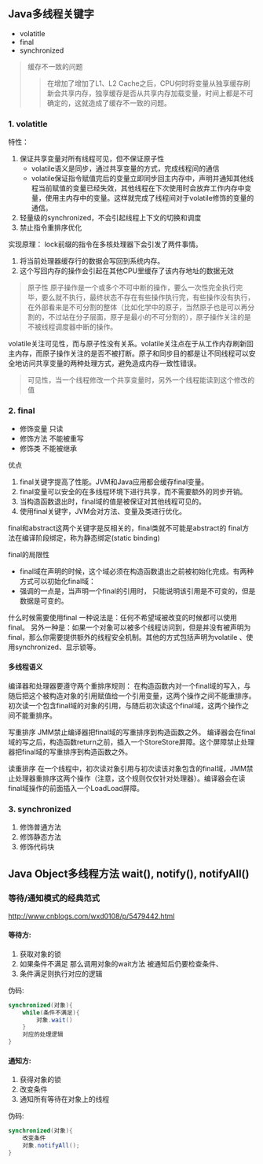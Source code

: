 ## Java多线程关键字
* volatitle
* final
* synchronized

> 缓存不一致的问题
>> 在增加了增加了L1、L2 Cache之后，CPU何时将变量从独享缓存刷新会共享内存，独享缓存是否从共享内存加载变量，时间上都是不可确定的，这就造成了缓存不一致的问题。

### 1. volatitle
特性：
1. 保证共享变量对所有线程可见，但不保证原子性
   - volatile语义是同步，通过共享变量的方式，完成线程间的通信
   - volatile保证指令赋值完后的变量立即同步回主内存中，声明并通知其他线程当前赋值的变量已经失效，其他线程在下次使用时会放弃工作内存中变量，使用主内存中的变量。这样就完成了线程间对于volatile修饰的变量的通信。
2. 轻量级的synchronized，不会引起线程上下文的切换和调度
3. 禁止指令重排序优化

实现原理：
lock前缀的指令在多核处理器下会引发了两件事情。
1. 将当前处理器缓存行的数据会写回到系统内存。
2. 这个写回内存的操作会引起在其他CPU里缓存了该内存地址的数据无效

> 原子性
原子操作是一个或多个不可中断的操作，要么一次性完全执行完毕，要么就不执行，最终状态不存在有些操作执行完，有些操作没有执行，在外部看来是不可分割的整体（比如化学中的原子，当然原子也是可以再分割的，不过站在分子层面，原子是最小的不可分割的），原子操作关注的是不被线程调度器中断的操作。

volatile关注可见性，而与原子性没有关系。volatile关注点在于从工作内存刷新回主内存，而原子操作关注的是否不被打断。原子和同步目的都是让不同线程可以安全地访问共享变量的两种处理方式，避免造成内存一致性错误。

> 可见性，当一个线程修改一个共享变量时，另外一个线程能读到这个修改的值

### 2. final
- 修饰变量      只读
- 修饰方法      不能被重写
- 修饰类        不能被继承

优点
1. final关键字提高了性能。JVM和Java应用都会缓存final变量。
2. final变量可以安全的在多线程环境下进行共享，而不需要额外的同步开销。
3. 当构造函数退出时，final域的值是被保证对其他线程可见的。
4. 使用final关键字，JVM会对方法、变量及类进行优化。

final和abstract这两个关键字是反相关的，final类就不可能是abstract的
final方法在编译阶段绑定，称为静态绑定(static binding)

final的局限性
* final域在声明的时候，这个域必须在构造函数退出之前被初始化完成。有两种方式可以初始化final域：
* 强调的一点是，当声明一个final的引用时， 只能说明该引用是不可变的，但是数据是可变的。

什么时候需要使用final
一种说法是：任何不希望域被改变的时候都可以使用final。
另外一种是：如果一个对象可以被多个线程访问到，但是并没有被声明为final，那么你需要提供额外的线程安全机制。其他的方式包括声明为volatile 、使用synchronized、显示锁等。

#### 多线程语义
编译器和处理器要遵守两个重排序规则：
在构造函数内对一个final域的写入，与随后把这个被构造对象的引用赋值给一个引用变量，这两个操作之间不能重排序。
初次读一个包含final域的对象的引用，与随后初次读这个final域，这两个操作之间不能重排序。

写重排序
JMM禁止编译器把final域的写重排序到构造函数之外。
编译器会在final域的写之后，构造函数return之前，插入一个StoreStore屏障。这个屏障禁止处理器把final域的写重排序到构造函数之外。

读重排序
在一个线程中，初次读对象引用与初次读该对象包含的final域，JMM禁止处理器重排序这两个操作（注意，这个规则仅仅针对处理器）。编译器会在读final域操作的前面插入一个LoadLoad屏障。

### 3. synchronized
1. 修饰普通方法
2. 修饰静态方法
3. 修饰代码块

## Java Object多线程方法 wait(), notify(), notifyAll()

### 等待/通知模式的经典范式
http://www.cnblogs.com/wxd0108/p/5479442.html
#### 等待方:
1. 获取对象的锁 
2. 如果条件不满足 那么调用对象的wait方法 被通知后仍要检查条件、 
3. 条件满足则执行对应的逻辑

伪码:
```java
synchronized(对象){
    while(条件不满足){
        对象.wait()
    }
    对应的处理逻辑
}
```

#### 通知方:
1. 获得对象的锁 
2. 改变条件 
3. 通知所有等待在对象上的线程

伪码:
```java
synchronized(对象){
    改变条件
    对象.notifyAll();
}
```
